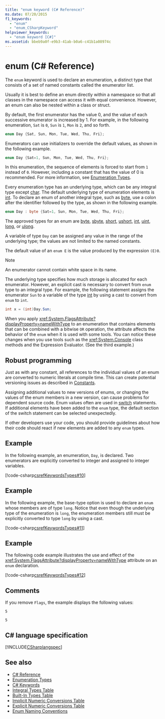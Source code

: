 ```yaml
---
title: "enum keyword (C# Reference)"
ms.date: 07/20/2015
f1_keywords: 
  - "enum"
  - "enum_CSharpKeyword"
helpviewer_keywords: 
  - "enum keyword [C#]"
ms.assetid: bbeb9a0f-e9b3-41ab-b0a6-c41b1a08974c
---
```

# enum (C# Reference)

The `enum` keyword is used to declare an enumeration, a distinct type that consists of a set of named constants called the enumerator list.  

Usually it is best to define an enum directly within a namespace so that all classes in the namespace can access it with equal convenience. However, an enum can also be nested within a class or struct.

By default, the first enumerator has the value 0, and the value of each successive enumerator is increased by 1. For example, in the following enumeration, `Sat` is `0`, `Sun` is `1`, `Mon` is `2`, and so forth.

```csharp
enum Day {Sat, Sun, Mon, Tue, Wed, Thu, Fri};
```

Enumerators can use initializers to override the default values, as shown in the following example.

```csharp
enum Day {Sat=1, Sun, Mon, Tue, Wed, Thu, Fri};
```

In this enumeration, the sequence of elements is forced to start from `1` instead of `0`. However, including a constant that has the value of 0 is recommended. For more information, see [Enumeration Types](../../programming-guide/enumeration-types.md).

Every enumeration type has an underlying type, which can be any integral type except [char](char.md). The default underlying type of enumeration elements is [int](int.md). To declare an enum of another integral type, such as [byte](byte.md), use a colon after the identifier followed by the type, as shown in the following example.

```csharp
enum Day : byte {Sat=1, Sun, Mon, Tue, Wed, Thu, Fri};
```

The approved types for an enum are [byte](byte.md), [sbyte](sbyte.md), [short](short.md), [ushort](ushort.md), [int](int.md), [uint](uint.md), [long](long.md), or [ulong](ulong.md).

A variable of type `Day` can be assigned any value in the range of the underlying type; the values are not limited to the named constants.

The default value of an `enum E` is the value produced by the expression `(E)0`.

> [!NOTE]
> An enumerator cannot contain white space in its name.

The underlying type specifies how much storage is allocated for each enumerator. However, an explicit cast is necessary to convert from `enum` type to an integral type. For example, the following statement assigns the enumerator `Sun` to a variable of the type [int](int.md) by using a cast to convert from `enum` to `int`.

```csharp
int x = (int)Day.Sun;
```

When you apply <xref:System.FlagsAttribute?displayProperty=nameWithType> to an enumeration that contains elements that can be combined with a bitwise `OR` operation, the attribute affects the behavior of the `enum` when it is used with some tools. You can notice these changes when you use tools such as the <xref:System.Console> class methods and the Expression Evaluator. (See the third example.)

## Robust programming

Just as with any constant, all references to the individual values of an enum are converted to numeric literals at compile time. This can create potential versioning issues as described in [Constants](../../programming-guide/classes-and-structs/constants.md).

Assigning additional values to new versions of enums, or changing the values of the enum members in a new version, can cause problems for dependent source code. Enum values often are used in [switch](switch.md) statements. If additional elements have been added to the `enum` type, the default section of the switch statement can be selected unexpectedly.

If other developers use your code, you should provide guidelines about how their code should react if new elements are added to any `enum` types.

## Example

In the following example, an enumeration, `Day`, is declared. Two enumerators are explicitly converted to integer and assigned to integer variables.

[!code-csharp[csrefKeywordsTypes#10](~/samples/snippets/csharp/VS_Snippets_VBCSharp/csrefKeywordsTypes/CS/keywordsTypes.cs#10)]

## Example

In the following example, the base-type option is used to declare an `enum` whose members are of type `long`. Notice that even though the underlying type of the enumeration is `long`, the enumeration members still must be explicitly converted to type `long` by using a cast.

[!code-csharp[csrefKeywordsTypes#11](~/samples/snippets/csharp/VS_Snippets_VBCSharp/csrefKeywordsTypes/CS/keywordsTypes.cs#11)]

## Example

The following code example illustrates the use and effect of the <xref:System.FlagsAttribute?displayProperty=nameWithType> attribute on an `enum` declaration.

[!code-csharp[csrefKeywordsTypes#12](~/samples/snippets/csharp/VS_Snippets_VBCSharp/csrefKeywordsTypes/CS/keywordsTypes.cs#12)]

## Comments

If you remove `Flags`, the example displays the following values:

`5`

`5`

## C# language specification

[!INCLUDE[CSharplangspec](~/includes/csharplangspec-md.md)]

## See also

- [C# Reference](../index.md)  
- [Enumeration Types](../../programming-guide/enumeration-types.md)  
- [C# Keywords](index.md)  
- [Integral Types Table](integral-types-table.md)  
- [Built-In Types Table](built-in-types-table.md)  
- [Implicit Numeric Conversions Table](implicit-numeric-conversions-table.md)  
- [Explicit Numeric Conversions Table](explicit-numeric-conversions-table.md)  
- [Enum Naming Conventions](../../../standard/design-guidelines/names-of-classes-structs-and-interfaces.md#naming-enumerations)

